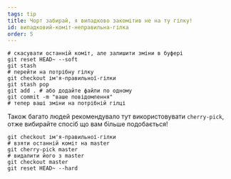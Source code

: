 ```yaml
---
tags: tip
title: Чорт забирай, я випадково закомітив не на ту гілку!
id: випадковий-коміт-неправильна-гілка
order: 5
---
```


```git
# скасувати останній коміт, але залишити зміни в буфері
git reset HEAD~ --soft
git stash
# перейти на потрібну гілку
git checkout ім'я-правильної-гілки
git stash pop
git add . # або додайте файли по одному
git commit -m "ваше повідомлення"
# тепер ваші зміни на потрібній гілці
```

Також багато людей рекомендувало тут використовувати `cherry-pick`, отже вибирайте спосіб що вам більше подобається!

```git
git checkout ім'я-правильної-гілки
# взяти останній коміт на master
git cherry-pick master
# видалити його з master
git checkout master
git reset HEAD~ --hard
```